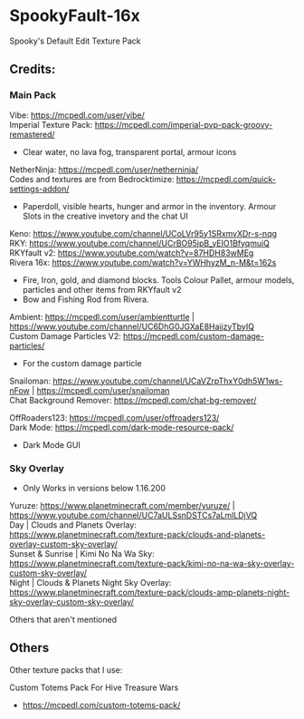 # SpookyFault-16x
Spooky's Default Edit Texture Pack


## Credits:

### Main Pack

Vibe: https://mcpedl.com/user/vibe/ </br>
Imperial Texture Pack: https://mcpedl.com/imperial-pvp-pack-groovy-remastered/
 - Clear water, no lava fog, transparent portal, armour icons


NetherNinja: https://mcpedl.com/user/netherninja/ </br>
Codes and textures are from Bedrocktimize: https://mcpedl.com/quick-settings-addon/
 - Paperdoll, visible hearts, hunger and armor in the inventory. Armour Slots in the creative invetory and the chat UI


Keno: https://www.youtube.com/channel/UCoLVr95y1SRxmvXDr-s-nqg </br>
RKY: https://www.youtube.com/channel/UCrBO95jpB_yEIO1BfyqmuiQ </br>
RKYfault v2: https://www.youtube.com/watch?v=87HDH83wMEg </br>
Rivera 16x: https://www.youtube.com/watch?v=YWHhyzM_n-M&t=162s
 - Fire, Iron, gold, and diamond blocks. Tools Colour Pallet, armour models, particles and other items from RKYfault v2
 - Bow and Fishing Rod from Rivera.


Ambient: https://mcpedl.com/user/ambientturtle | https://www.youtube.com/channel/UC6DhG0JGXaE8HaijzyTbyIQ </br>
Custom Damage Particles V2: https://mcpedl.com/custom-damage-particles/
 - For the custom damage particle


Snailoman: https://www.youtube.com/channel/UCaVZrpThxY0dh5W1ws-nFow | https://mcpedl.com/user/snailoman </br>
Chat Background Remover: https://mcpedl.com/chat-bg-remover/


OffRoaders123: https://mcpedl.com/user/offroaders123/ </br>
Dark Mode: https://mcpedl.com/dark-mode-resource-pack/
 - Dark Mode GUI


### Sky Overlay
 - Only Works in versions below 1.16.200

Yuruze: https://www.planetminecraft.com/member/yuruze/ | https://www.youtube.com/channel/UC7aULSsnDSTCs7aLmlLDjVQ </br>
Day | Clouds and Planets Overlay: https://www.planetminecraft.com/texture-pack/clouds-and-planets-overlay-custom-sky-overlay/ </br>
Sunset & Sunrise | Kimi No Na Wa Sky: https://www.planetminecraft.com/texture-pack/kimi-no-na-wa-sky-overlay-custom-sky-overlay/ </br>
Night | Clouds & Planets Night Sky Overlay: https://www.planetminecraft.com/texture-pack/clouds-amp-planets-night-sky-overlay-custom-sky-overlay/ </br>


Others that aren't mentioned

## Others

Other texture packs that I use:

Custom Totems Pack For Hive Treasure Wars
 - https://mcpedl.com/custom-totems-pack/
